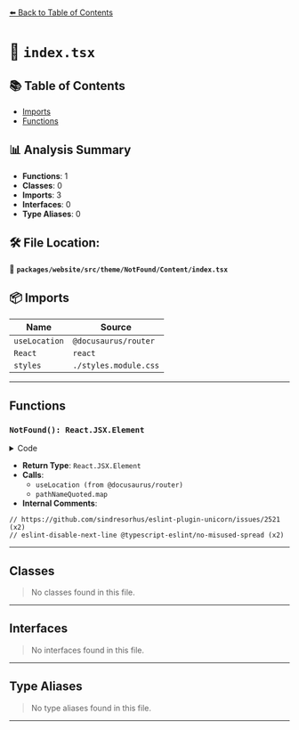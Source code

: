 [⬅️ Back to Table of Contents](../../../../../../index.md)

# 📄 `index.tsx`

## 📚 Table of Contents

- [Imports](#imports)
- [Functions](#functions)

## 📊 Analysis Summary

- **Functions**: 1
- **Classes**: 0
- **Imports**: 3
- **Interfaces**: 0
- **Type Aliases**: 0

## 🛠️ File Location:
📂 **`packages/website/src/theme/NotFound/Content/index.tsx`**

## 📦 Imports

| Name | Source |
|------|--------|
| `useLocation` | `@docusaurus/router` |
| `React` | `react` |
| `styles` | `./styles.module.css` |


---

## Functions

### `NotFound(): React.JSX.Element`

<details><summary>Code</summary>

```ts
export default function NotFound(): React.JSX.Element {
  const location = useLocation();

  // https://github.com/sindresorhus/eslint-plugin-unicorn/issues/2521
  // eslint-disable-next-line @typescript-eslint/no-misused-spread
  const pathNameQuoted = [...`'${location.pathname}'`];

  return (
    <main className="container margin-vert--xl">
      <div className="row">
        <div className="col col--8 col--offset-2">
          <h1 className={styles.title}>
            <div className={styles.code}>$ npx eslint .</div>
            <strong>
              {pathNameQuoted.map((letter, i) => (
                <span className={styles.word} key={i}>
                  {letter}
                </span>
              ))}
            </strong>{' '}
            is not defined.
          </h1>
          <p className="hero__subtitle">
            Looks like the page you're looking for doesn't exist. 😥
          </p>
          <p>
            If you were linked here within typescript-eslint.io, there's
            probably a bug in the site. Please{' '}
            <a href="https://github.com/typescript-eslint/typescript-eslint/issues/new/choose">
              file an issue on GitHub
            </a>
            .
          </p>
        </div>
      </div>
    </main>
  );
}
```
</details>

- **Return Type**: `React.JSX.Element`
- **Calls**:
  - `useLocation (from @docusaurus/router)`
  - `pathNameQuoted.map`
- **Internal Comments**:
```
// https://github.com/sindresorhus/eslint-plugin-unicorn/issues/2521 (x2)
// eslint-disable-next-line @typescript-eslint/no-misused-spread (x2)
```


---

## Classes

> No classes found in this file.


---

## Interfaces

> No interfaces found in this file.


---

## Type Aliases

> No type aliases found in this file.


---